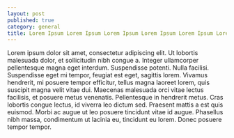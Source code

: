 ```yaml
---
layout: post
published: true
category: general
title: Lorem Ipsum Lorem Ipsum Lorem Ipsum Lorem Ipsum Lorem Ipsum Lorem Ipsum
---
```

Lorem ipsum dolor sit amet, consectetur adipiscing elit. Ut lobortis malesuada dolor, et sollicitudin nibh congue a. Integer ullamcorper pellentesque magna eget interdum. Suspendisse potenti. Nulla facilisi. Suspendisse eget mi tempor, feugiat est eget, sagittis lorem. Vivamus hendrerit, mi posuere tempor efficitur, tellus magna laoreet lorem, quis suscipit magna velit vitae dui. Maecenas malesuada orci vitae lectus facilisis, et posuere metus venenatis. Pellentesque in hendrerit metus. Cras lobortis congue lectus, id viverra leo dictum sed. Praesent mattis a est quis euismod. Morbi ac augue ut leo posuere tincidunt vitae id augue. Phasellus nibh massa, condimentum ut lacinia eu, tincidunt eu lorem. Donec posuere tempor tempor.
